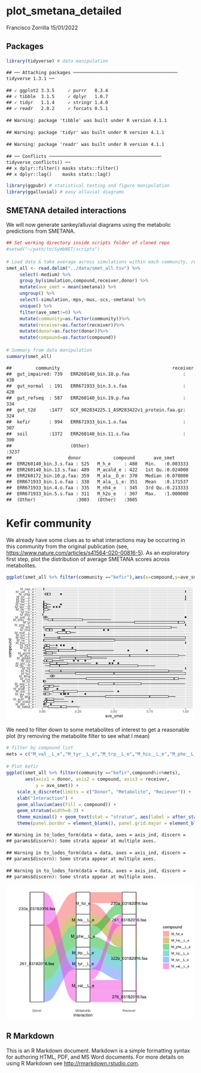 plot\_smetana\_detailed
================
Francisco Zorrilla
15/01/2022

## Packages

``` r
library(tidyverse) # data manipulation
```

    ## ── Attaching packages ─────────────────────────────────────── tidyverse 1.3.1 ──

    ## ✓ ggplot2 3.3.5     ✓ purrr   0.3.4
    ## ✓ tibble  3.1.5     ✓ dplyr   1.0.7
    ## ✓ tidyr   1.1.4     ✓ stringr 1.4.0
    ## ✓ readr   2.0.2     ✓ forcats 0.5.1

    ## Warning: package 'tibble' was built under R version 4.1.1

    ## Warning: package 'tidyr' was built under R version 4.1.1

    ## Warning: package 'readr' was built under R version 4.1.1

    ## ── Conflicts ────────────────────────────────────────── tidyverse_conflicts() ──
    ## x dplyr::filter() masks stats::filter()
    ## x dplyr::lag()    masks stats::lag()

``` r
library(ggpubr) # statistical testing and figure manipulation
library(ggalluvial) # easy alluvial diagrams
```

## SMETANA detailed interactions

We will now generate sankey/alluvial diagrams using the metabolic
predictions from SMETANA.

``` r
## Set working directory inside scripts folder of cloned repo
#setwd("~/path/to/SymbNET/scripts")

# Load data & take average across simulations within each community, remember to unzip smet_all.tsv.gz!
smet_all <- read.delim("../data/smet_all.tsv") %>% 
     select(-medium) %>% 
     group_by(simulation,compound,receiver,donor) %>% 
     mutate(ave_smet = mean(smetana)) %>%
     ungroup() %>%
     select(-simulation,-mps,-mus,-scs,-smetana) %>%
     unique() %>%
     filter(ave_smet!=0) %>%
     mutate(community=as.factor(community))%>%
     mutate(receiver=as.factor(receiver))%>%
     mutate(donor=as.factor(donor))%>%
     mutate(compound=as.factor(compound))

# Summary from data manipulation
summary(smet_all)
```

    ##         community                                          receiver   
    ##  gut_impaired: 739   ERR260140_bin.10.p.faa                    : 438  
    ##  gut_normal  : 191   ERR671933_bin.3.s.faa                     : 420  
    ##  gut_refseq  : 587   ERR260140_bin.19.p.faa                    : 334  
    ##  gut_t2d     :1477   GCF_002834225.1_ASM283422v1_protein.faa.gz: 324  
    ##  kefir       : 994   ERR671933_bin.1.o.faa                     : 307  
    ##  soil        :1372   ERR260140_bin.11.s.faa                    : 300  
    ##                      (Other)                                   :3237  
    ##                     donor            compound       ave_smet       
    ##  ERR260140_bin.3.s.faa : 525   M_h_e     : 480   Min.   :0.003333  
    ##  ERR260140_bin.13.s.faa: 489   M_acald_e : 422   1st Qu.:0.024000  
    ##  ERR260172_bin.10.p.faa: 359   M_ala__D_e: 370   Median :0.078000  
    ##  ERR671933_bin.1.o.faa : 338   M_ala__L_e: 351   Mean   :0.171537  
    ##  ERR671933_bin.4.o.faa : 335   M_nh4_e   : 345   3rd Qu.:0.213333  
    ##  ERR671933_bin.5.s.faa : 311   M_h2o_e   : 307   Max.   :1.000000  
    ##  (Other)               :3003   (Other)   :3085

# Kefir community

We already have some clues as to what interactions may be occurring in
this community from the original publication (see,
<https://www.nature.com/articles/s41564-020-00816-5>). As an exploratory
first step, plot the distribution of average SMETANA scores across
metabolites.

``` r
ggplot(smet_all %>% filter(community =="kefir"),aes(x=compound,y=ave_smet)) + geom_boxplot() + coord_flip()
```

![](plot_smetana_detailed_interactions_files/figure-gfm/kefir_smet_distribution-1.png)<!-- -->

We need to filter down to some metabolites of interest to get a
reasonable plot (try removing the metabolite filter to see what I mean)

``` r
# filter by compound list
mets = c("M_val__L_e","M_tyr__L_e","M_trp__L_e","M_his__L_e","M_phe__L_e","M_fol_e")

# Plot kefir
ggplot(smet_all %>% filter(community =="kefir",compound%in%mets),
       aes(axis1 = donor, axis2 = compound, axis3 = receiver,
           y = ave_smet)) +
    scale_x_discrete(limits = c("Donor", "Metabolite", "Reciever")) +
    xlab("Interaction") +
    geom_alluvium(aes(fill = compound)) +
    geom_stratum(width=0.3) +
    theme_minimal() + geom_text(stat = "stratum", aes(label = after_stat(stratum)),min.y=0.2)+theme_bw() + 
    theme(panel.border = element_blank(), panel.grid.major = element_blank(),panel.grid.minor = element_blank(), axis.line = element_line(colour = "black"),axis.line.y = element_blank(),axis.ticks.y = element_blank(),axis.text.y = element_blank(),axis.title.y = element_blank(),axis.line.x = element_blank(),axis.ticks.x = element_blank())
```

    ## Warning in to_lodes_form(data = data, axes = axis_ind, discern =
    ## params$discern): Some strata appear at multiple axes.

    ## Warning in to_lodes_form(data = data, axes = axis_ind, discern =
    ## params$discern): Some strata appear at multiple axes.

    ## Warning in to_lodes_form(data = data, axes = axis_ind, discern =
    ## params$discern): Some strata appear at multiple axes.

![](plot_smetana_detailed_interactions_files/figure-gfm/kefir_interactions-1.png)<!-- -->

## R Markdown

This is an R Markdown document. Markdown is a simple formatting syntax
for authoring HTML, PDF, and MS Word documents. For more details on
using R Markdown see <http://rmarkdown.rstudio.com>.
